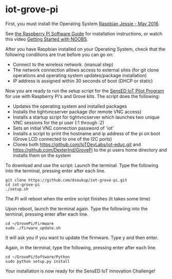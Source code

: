 # iot-grove-pi

First, you must install the Operating System [Raspbian Jessie - May 2016](https://www.raspberrypi.org/downloads/raspbian/). 

See [the Raspberry Pi Software Guide](https://www.raspberrypi.org/learning/software-guide/quickstart/) for installation instructions, or watch this video [Getting Started with NOOBS](https://vimeo.com/90518800).

After you have Raspbian installed on your Operating System, check that the following conditions are true before you can go on:
* Connect to the wireless network. (manual step)
* The network connection allows access to external sites (for git clone operations and operating system updates/package installation)
* IP address is assigned within 30 seconds of boot (DHCP or static)

Now you are ready to run the setup script for the [SensED IoT Pilot Program](http://thinkbigpartners.com/sensed-iot-pilot/) for use with Raspberry Pi's and Grove kits.  The script does the following:
* Updates the operating system and installed packages
* Installs the tightvncserver package (for remote VNC access)
* Installs a startup script for tightvncserver which launches two unique VNC sessions for the pi user (:1 through :2)
* Sets an initial VNC connection password of 'iot'
* Installs a script to print the hostname and ip address of the pi on boot (Grove LCD connected to one of the I2C ports)
* Clones both https://github.com/IoTDevLabs/iot-educ.git and https://github.com/DexterInd/GrovePi to the pi users home directory and installs them on the system

To download and use the script:
Launch the terminal.
Type the following into the terminal, pressing enter after each line.
```
git clone https://github.com/dsoukup/iot-grove-pi.git
cd iot-grove-pi
./setup.sh
```
The Pi will reboot when the entire script finishes (it takes some time)

Upon reboot, launch the terminal again.
Type the followiing into the terminal, pressing enter after each line.
```
cd ~/GrovePi/Firmware
sudo ./firware_update.sh
```
It will ask you if you want to update the firmware.  Type y and then enter.

Again, in the terminal, type the following, pressing enter after each line.
```
cd ~/GrovePi/Software/Python
sudo python setup.py install
```
Your installation is now ready for the SensED IoT Innovation Challenge!
